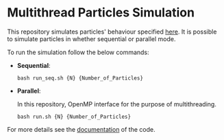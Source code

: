 # Multithread Particles Simulation
This repository simulates particles' behaviour specified [here](https://github.com/mahsaghn/Multithread_Particles_Simulation/blob/main/problem_specification.pdf). It is possible to simulate particles in whether sequential or parallel mode.  

To run the simulation follow the below commands:

- **Sequential**: 

  ``bash run_seq.sh {N} {Number_of_Particles}``
  
- **Parallel**: 

  In this repository, OpenMP interface for the purpose of multithreading.
  
  ``bash run.sh {N} {Number_of_Particles}``
 
  
For more details see the [documentation](https://github.com/mahsaghn/Multithread_Particles_Simulation/blob/main/document.pdf) of the code.
